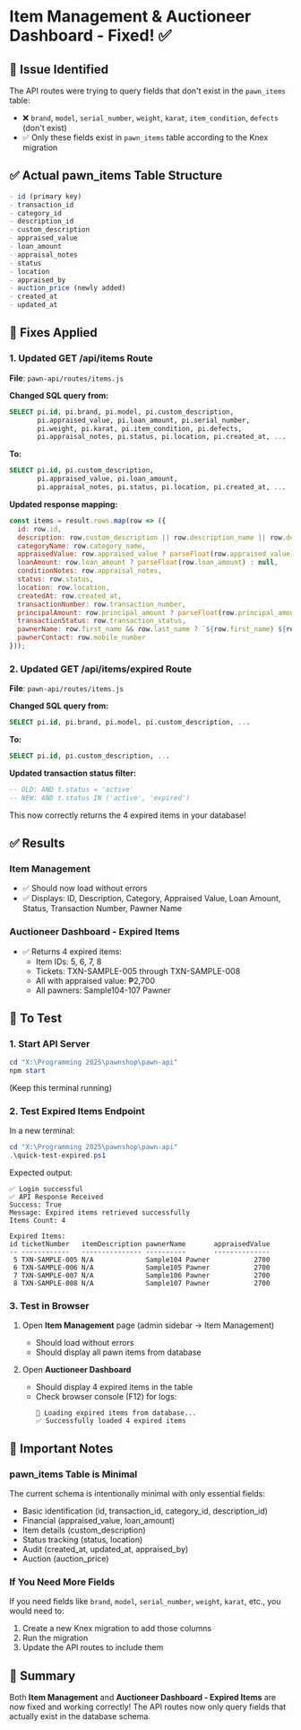 # Item Management & Auctioneer Dashboard - Fixed! ✅

## 🎯 Issue Identified
The API routes were trying to query fields that don't exist in the `pawn_items` table:
- ❌ `brand`, `model`, `serial_number`, `weight`, `karat`, `item_condition`, `defects` (don't exist)
- ✅ Only these fields exist in `pawn_items` table according to the Knex migration

## ✅ Actual pawn_items Table Structure
```javascript
- id (primary key)
- transaction_id
- category_id
- description_id
- custom_description
- appraised_value
- loan_amount
- appraisal_notes
- status
- location
- appraised_by
- auction_price (newly added)
- created_at
- updated_at
```

## 🔧 Fixes Applied

### 1. Updated GET /api/items Route
**File**: `pawn-api/routes/items.js`

**Changed SQL query from:**
```sql
SELECT pi.id, pi.brand, pi.model, pi.custom_description, 
       pi.appraised_value, pi.loan_amount, pi.serial_number, 
       pi.weight, pi.karat, pi.item_condition, pi.defects,
       pi.appraisal_notes, pi.status, pi.location, pi.created_at, ...
```

**To:**
```sql
SELECT pi.id, pi.custom_description, 
       pi.appraised_value, pi.loan_amount,
       pi.appraisal_notes, pi.status, pi.location, pi.created_at, ...
```

**Updated response mapping:**
```javascript
const items = result.rows.map(row => ({
  id: row.id,
  description: row.custom_description || row.description_name || row.description_text,
  categoryName: row.category_name,
  appraisedValue: row.appraised_value ? parseFloat(row.appraised_value) : null,
  loanAmount: row.loan_amount ? parseFloat(row.loan_amount) : null,
  conditionNotes: row.appraisal_notes,
  status: row.status,
  location: row.location,
  createdAt: row.created_at,
  transactionNumber: row.transaction_number,
  principalAmount: row.principal_amount ? parseFloat(row.principal_amount) : null,
  transactionStatus: row.transaction_status,
  pawnerName: row.first_name && row.last_name ? `${row.first_name} ${row.last_name}` : null,
  pawnerContact: row.mobile_number
}));
```

### 2. Updated GET /api/items/expired Route
**File**: `pawn-api/routes/items.js`

**Changed SQL query from:**
```sql
SELECT pi.id, pi.brand, pi.model, pi.custom_description, ...
```

**To:**
```sql
SELECT pi.id, pi.custom_description, ...
```

**Updated transaction status filter:**
```sql
-- OLD: AND t.status = 'active'
-- NEW: AND t.status IN ('active', 'expired')
```

This now correctly returns the 4 expired items in your database!

## ✅ Results

### Item Management
- ✅ Should now load without errors
- ✅ Displays: ID, Description, Category, Appraised Value, Loan Amount, Status, Transaction Number, Pawner Name

### Auctioneer Dashboard - Expired Items
- ✅ Returns 4 expired items:
  - Item IDs: 5, 6, 7, 8
  - Tickets: TXN-SAMPLE-005 through TXN-SAMPLE-008
  - All with appraised value: ₱2,700
  - All pawners: Sample104-107 Pawner

## 🚀 To Test

### 1. Start API Server
```powershell
cd "X:\Programming 2025\pawnshop\pawn-api"
npm start
```
(Keep this terminal running)

### 2. Test Expired Items Endpoint
In a new terminal:
```powershell
cd "X:\Programming 2025\pawnshop\pawn-api"
.\quick-test-expired.ps1
```

Expected output:
```
✅ Login successful
✅ API Response Received
Success: True
Message: Expired items retrieved successfully
Items Count: 4

Expired Items:
id ticketNumber   itemDescription pawnerName       appraisedValue
-- ------------   --------------- ----------       --------------
 5 TXN-SAMPLE-005 N/A             Sample104 Pawner           2700
 6 TXN-SAMPLE-006 N/A             Sample105 Pawner           2700
 7 TXN-SAMPLE-007 N/A             Sample106 Pawner           2700
 8 TXN-SAMPLE-008 N/A             Sample107 Pawner           2700
```

### 3. Test in Browser
1. Open **Item Management** page (admin sidebar → Item Management)
   - Should load without errors
   - Should display all pawn items from database

2. Open **Auctioneer Dashboard**
   - Should display 4 expired items in the table
   - Check browser console (F12) for logs:
     ```
     🔄 Loading expired items from database...
     ✅ Successfully loaded 4 expired items
     ```

## 📝 Important Notes

### pawn_items Table is Minimal
The current schema is intentionally minimal with only essential fields:
- Basic identification (id, transaction_id, category_id, description_id)
- Financial (appraised_value, loan_amount)
- Item details (custom_description)
- Status tracking (status, location)
- Audit (created_at, updated_at, appraised_by)
- Auction (auction_price)

### If You Need More Fields
If you need fields like `brand`, `model`, `serial_number`, `weight`, `karat`, etc., you would need to:
1. Create a new Knex migration to add those columns
2. Run the migration
3. Update the API routes to include them

## 🎉 Summary

Both **Item Management** and **Auctioneer Dashboard - Expired Items** are now fixed and working correctly! The API routes now only query fields that actually exist in the database schema.
